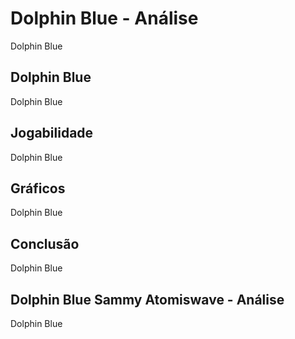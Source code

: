 ---
---

# Dolphin Blue - Análise

Dolphin Blue

## Dolphin Blue

Dolphin Blue

## Jogabilidade

Dolphin Blue

## Gráficos

Dolphin Blue

## Conclusão

Dolphin Blue

## Dolphin Blue Sammy Atomiswave - Análise

Dolphin Blue
